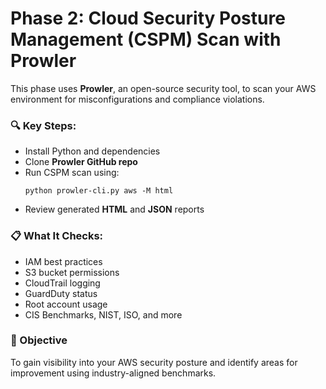 # Phase 2: Cloud Security Posture Management (CSPM) Scan with Prowler

This phase uses **Prowler**, an open-source security tool, to scan your AWS environment for misconfigurations and compliance violations.

### 🔍 Key Steps:

- Install Python and dependencies
- Clone **Prowler GitHub repo**
- Run CSPM scan using:
  ```
  python prowler-cli.py aws -M html
  ```
- Review generated **HTML** and **JSON** reports

### 📋 What It Checks:

- IAM best practices
- S3 bucket permissions
- CloudTrail logging
- GuardDuty status
- Root account usage
- CIS Benchmarks, NIST, ISO, and more

### 🎯 Objective

To gain visibility into your AWS security posture and identify areas for improvement using industry-aligned benchmarks.
